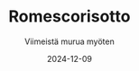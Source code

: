 ---
title: "Romescorisotto"
image: "https://vegaanibotti.lauravuo.me/2024/12/2024-12-09_small.png"
date: 2024-12-09
receipt_url: "https://viimeistamuruamyoten.com/romescorisotto/"
author: "Viimeistä murua myöten"
---